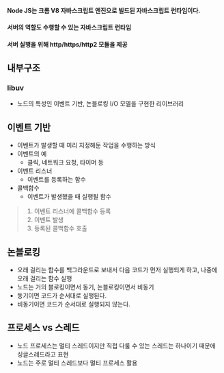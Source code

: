 #### Node JS는 크롬 V8 자바스크립트 엔진으로 빌드된 자바스크립트 런타임이다.
#### 서버의 역할도 수행할 수 있는 자바스크립트 런타임
#### 서버 실행을 위해 http/https/http2 모듈을 제공

## 내부구조
### libuv
- 노드의 특성인 이벤트 기반, 논블로킹 I/O 모델을 구현한 리이브러리

## 이벤트 기반
- 이벤트가 발생할 때 미리 지정해둔 작업을 수행하는 방식
- 이벤트의 예
  - 클릭, 네트워크 요청, 타이머 등
- 이벤트 리스너
  - 이벤트를 등록하는 함수
- 콜백함수
  - 이벤트가 발생했을 때 실행될 함수
 
> 1. 이벤트 리스너에 콜백함수 등록
> 2. 이벤트 발생
> 3. 등록된 콜백함수 호출

## 논블로킹
- 오래 걸리는 함수를 백그라운드로 보내서 다음 코드가 먼저 실행되게 하고, 나중에 오래 걸리는 함수 실행
- 노드는 거의 블로킹이면서 동기, 논블로킹이면서 비동기
- 동기이면 코드가 순서대로 실행된다.
- 비동기이면 코드가 순서대로 실행되지 않는다.

## 프로세스 vs 스레드
- 노드 프로세스는 멀티 스레드이지만 직접 다룰 수 있는 스레드는 하나이기 때문에 싱글스레드라고 표현
- 노드는 주로 멀티 스레드보다 멀티 프로세스 활용

